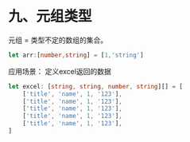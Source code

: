 # 九、元组类型

元组 = 类型不定的数组的集合。

```ts
let arr:[number,string] = [1,'string']
```

应用场景：
定义excel返回的数据
```ts
let excel: [string, string, number, string][] = [
    ['title', 'name', 1, '123'],
    ['title', 'name', 1, '123'],
    ['title', 'name', 1, '123'],
    ['title', 'name', 1, '123'],
    ['title', 'name', 1, '123'],
]
```